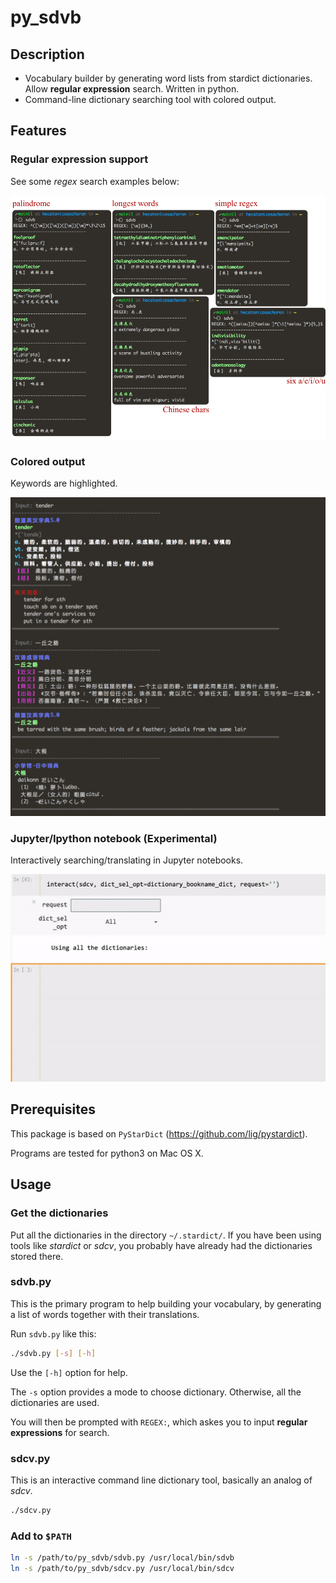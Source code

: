 # py_sdvb

## Description

- Vocabulary builder by generating word lists from stardict dictionaries.  Allow
  **regular expression** search.  Written in python.
- Command-line dictionary searching tool with colored output.


## Features

### Regular expression support

See some *regex* search examples below:

![Regex support.](/images/regex.png)

### Colored output

Keywords are highlighted.

<img src="/images/coloroutput.png"  width="800">

### Jupyter/Ipython notebook (Experimental)

Interactively searching/translating in Jupyter notebooks.

<img src="/images/ipynb_sdcv.gif"  width="600">

## Prerequisites

This package is based on `PyStarDict` (https://github.com/lig/pystardict).

Programs are tested for python3 on Mac OS X.


## Usage

### Get the dictionaries

Put all the dictionaries in the directory `~/.stardict/`.  If you have been
using tools like *stardict* or *sdcv*, you probably have already had the
dictionaries stored there.

### sdvb.py

This is the primary program to help building your vocabulary, by generating a
list of words together with their translations.

Run `sdvb.py` like this:
```bash
./sdvb.py [-s] [-h]
```

Use the `[-h]` option for help.

The `-s` option provides a mode to choose dictionary.  Otherwise, all the
dictionaries are used.

You will then be prompted with `REGEX:`, which askes you to input **regular
expressions** for search.


### sdcv.py

This is an interactive command line dictionary tool, basically an analog of
*sdcv*.

```bash
./sdcv.py
```

### Add to `$PATH`

```bash
ln -s /path/to/py_sdvb/sdvb.py /usr/local/bin/sdvb
ln -s /path/to/py_sdvb/sdcv.py /usr/local/bin/sdcv
```

